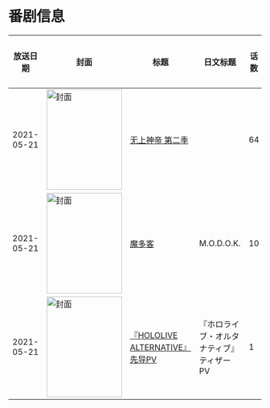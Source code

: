 # 番剧信息

|放送日期|封面|标题|日文标题|话数|评分|评分人数|
|---|---|---|---|---|---|---|
|2021-05-21|<img src="https://lain.bgm.tv/pic/cover/c/ce/90/336025_6j0LL.jpg" alt="封面" style="width:150px;height:200px;object-fit:cover;">|[无上神帝 第二季](https://bangumi.tv/subject/336025)||64|暂无评分|少于10人评分|
|2021-05-21|<img src="https://lain.bgm.tv/pic/cover/c/1d/d9/483466_ZaqBS.jpg" alt="封面" style="width:150px;height:200px;object-fit:cover;">|[魔多客](https://bangumi.tv/subject/483466)|M.O.D.O.K.|10|暂无评分|少于10人评分|
|2021-05-21|<img src="https://lain.bgm.tv/pic/cover/c/56/97/443557_0QdQV.jpg" alt="封面" style="width:150px;height:200px;object-fit:cover;">|[『HOLOLIVE ALTERNATIVE』先导PV](https://bangumi.tv/subject/443557)|『ホロライブ・オルタナティブ』 ティザーPV|1|5.7|21人评分|
